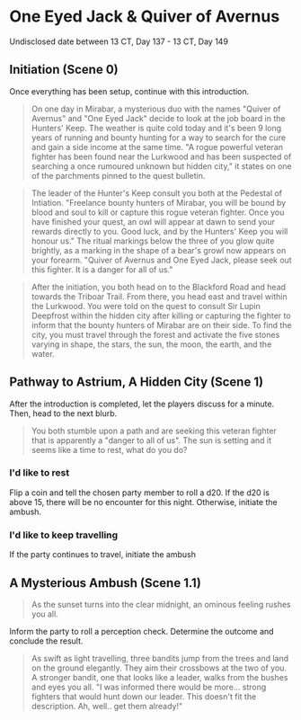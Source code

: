 # One Eyed Jack & Quiver of Avernus
Undisclosed date between 13 CT, Day 137 - 13 CT, Day 149

## Initiation (Scene 0)
Once everything has been setup, continue with this introduction.
> On one day in Mirabar, a mysterious duo with the names "Quiver of Avernus" and "One Eyed Jack" decide to look at the job board in the Hunters' Keep. The weather is quite cold today and it's been 9 long years of running and bounty hunting for a way to search for the cure and gain a side income at the same time. "A rogue powerful veteran fighter has been found near the Lurkwood and has been suspected of searching a once rumoured unknown but hidden city," it states on one of the parchments pinned to the quest bulletin.

> The leader of the Hunter's Keep consult you both at the Pedestal of Intiation. "Freelance bounty hunters of Mirabar, you will be bound by blood and soul to kill or capture this rogue veteran fighter. Once you have finished your quest, an owl will appear at dawn to send your rewards directly to you. Good luck, and by the Hunters' Keep you will honour us." The ritual markings below the three of you glow quite brightly, as a marking in the shape of a bear's growl now appears on your forearm. "Quiver of Avernus and One Eyed Jack, please seek out this fighter. It is a danger for all of us."

> After the initiation, you both head on to the Blackford Road and head towards the Triboar Trail. From there, you head east and travel within the Lurkwood. You were told on the quest to consult Sir Lupin Deepfrost within the hidden city after killing or capturing the fighter to inform that the bounty hunters of Mirabar are on their side. To find the city, you must travel through the forest and activate the five stones varying in shape, the stars, the sun, the moon, the earth, and the water.

## Pathway to Astrium, A Hidden City (Scene 1)
After the introduction is completed, let the players discuss for a minute. Then, head to the next blurb.
> You both stumble upon a path and are seeking this veteran fighter that is apparently a "danger to all of us". The sun is setting and it seems like a time to rest, what do you do?

### I'd like to rest
Flip a coin and tell the chosen party member to roll a d20. If the d20 is above 15, there will be no encounter for this night. Otherwise, initiate the ambush.

### I'd like to keep travelling
If the party continues to travel, initiate the ambush

## A Mysterious Ambush (Scene 1.1)
> As the sunset turns into the clear midnight, an ominous feeling rushes you all.

Inform the party to roll a perception check. Determine the outcome and conclude the result.

> As swift as light travelling, three bandits jump from the trees and land on the ground elegantly. They aim their crossbows at the two of you. A stronger bandit, one that looks like a leader, walks from the bushes and eyes you all. "I was informed there would be more... strong fighters that would hunt down our leader. This doesn't fit the description. Ah, well.. get them already!"

